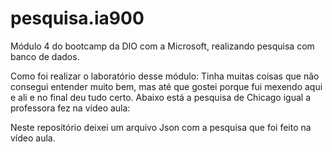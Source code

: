 # pesquisa.ia900
Módulo 4 do bootcamp da DIO com a Microsoft, realizando pesquisa com banco de dados.

Como foi realizar o laboratório desse módulo:
Tinha muitas coisas que não consegui entender muito bem, mas até que gostei porque fui mexendo aqui e ali e no final deu tudo certo.
Abaixo está a pesquisa de Chicago igual a professora fez na vídeo aula:

Neste repositório deixei um arquivo Json com a pesquisa que foi feito na vídeo aula.
